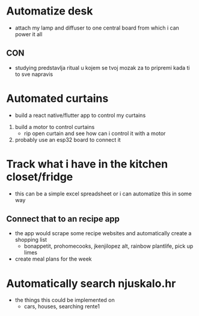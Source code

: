 # Automatize desk
- attach my lamp and diffuser to one central board from which i can power it all
## CON
- studying predstavlja ritual u kojem se tvoj mozak za to pripremi kada ti to sve napravis

# Automated curtains
- build a react native/flutter app to control my curtains
1. build a motor to control curtains 
	- rip open curtain and see how can i control it with a motor
2. probably use an esp32 board to connect it

# Track what i have in the kitchen closet/fridge
- this can be a simple excel spreadsheet or i can automatize this in some way

## Connect that to an recipe app
- the app would scrape some recipe websites and automatically create a shopping list
	- bonappetit, prohomecooks, jkenjilopez alt, rainbow plantlife, pick up limes
- create meal plans for the week

# Automatically search njuskalo.hr
- the things this could be implemented on
	- cars, houses, searching rente1